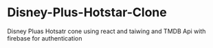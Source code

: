 # Disney-Plus-Hotstar-Clone
Disney Pluas Hotsatr cone using react and taiwing and TMDB Api with firebase for authentication
